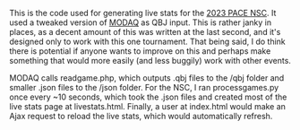 This is the code used for generating live stats for the [2023 PACE NSC](https://pace-nsc.org/live). It used a tweaked version of [MODAQ](https://github.com/hdwhite/MODAQ_NSC/tree/nsc2023) as QBJ input. This is rather janky in places, as a decent amount of this was written at the last second, and it's designed only to work with this one tournament. That being said, I do think there is potential if anyone wants to improve on this and perhaps make something that would more easily (and less buggily) work with other events.

MODAQ calls readgame.php, which outputs .qbj files to the /qbj folder and smaller .json files to the /json folder. For the NSC, I ran processgames.py once every ~10 seconds, which took the .json files and created most of the live stats page at livestats.html. Finally, a user at index.html would make an Ajax request to reload the live stats, which would automatically refresh.
